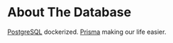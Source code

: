 # About The Database

[PostgreSQL](https://www.postgresql.org) dockerized.
[Prisma](https://www.prisma.io) making our life easier.